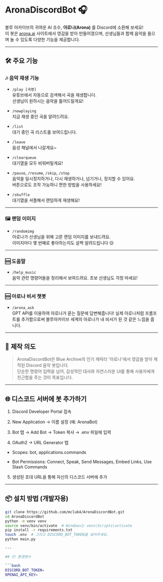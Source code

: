 # AronaDiscordBot 🎧

블루 아카이브의 귀여운 AI 조수, **아로나(Arona)** 를 Discord에 소환해 보세요!  
이 봇은 [arona.ai](https://arona.ai/) 사이트에서 영감을 받아 만들어졌으며, 선생님들과 함께 음악을 들으며 놀 수 있도록 다양한 기능을 제공합니다.

---

## 🛠 주요 기능

### 🎶 음악 재생 기능
- `/play [곡명]`  
  유튜브에서 자동으로 검색해서 곡을 재생합니다.  
  선생님이 원하시는 음악을 틀어드릴게요!

- `/nowplaying`  
  지금 재생 중인 곡을 알려드려요.

- `/list`  
  대기 중인 곡 리스트를 보여드립니다.

- `/leave`  
  음성 채널에서 나갈게요~

- `/clearqueue`  
  대기열을 모두 비워버릴게요!

- `/pause`, `/resume`, `/skip`, `/stop`  
  음악을 일시정지하거나, 다시 재생하거나, 넘기거나, 정지할 수 있어요.  
  버튼으로도 조작 가능하니 편한 방법을 사용하세요!

- `/shuffle`  
  대기열을 셔플해서 랜덤하게 재생해요!

---

### 🖼️ 랜덤 이미지
- `/randomimg`  
  아로나가 선생님을 위해 고른 랜덤 이미지를 보내드려요.  
  이미지마다 몇 번째로 좋아하는지도 살짝 알려드립니다 😌

---

### 🆘 도움말
- `/help_music`  
  음악 관련 명령어들을 정리해서 보여드려요. 초보 선생님도 걱정 마세요!

---

### 🆘 아로나 비서 챗봇
- `/arona_ask`  
  GPT API를 이용하여 아로나가 묻는 질문에 답변해줍니다!
  실제 아로나처럼 프롬프트를 추가함으로써 블루아카이브 세계의 아로나가 내 비서가 된 것 같은 느낌을 줍니다.

---

## 🧠 제작 의도

> AronaDiscordBot은 Blue Archive의 인기 캐릭터 '아로나'에서 영감을 받아 제작된 Discord 음악 봇입니다.  
> 단순한 명령어 입력을 넘어, 감성적인 대사와 자연스러운 UI를 통해 사용자에게 친근함을 주는 것이 목표입니다.

---

## 🌐 디스코드 서버에 봇 추가하기

1. Discord Developer Portal 접속

2. New Application → 이름 설정 (예: AronaBot)

3. Bot 탭 → Add Bot → Token 복사 → .env 파일에 입력

4. OAuth2 → URL Generator 탭

- Scopes: bot, applications.commands

- Bot Permissions: Connect, Speak, Send Messages, Embed Links, Use Slash Commands

5. 생성된 초대 URL을 통해 자신의 디스코드 서버에 추가

---

## 📦 설치 방법 (개발자용)

```bash
git clone https://github.com/mclub4/AronaDiscordBot.git
cd AronaDiscordBot
python -m venv venv
source venv/bin/activate  # Windows는 venv\Scripts\activate
pip install -r requirements.txt
touch .env  # 그리고 DISCORD_BOT_TOKEN을 넣어주세요.
python main.py

---

## 📦 환경변수

```bash
DISCORD_BOT_TOKEN=
OPENAI_API_KEY=
```




